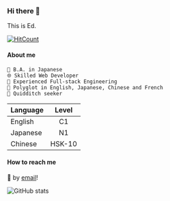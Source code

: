 ### Hi there 👋

This is Ed.

[![HitCount](https://img.shields.io/endpoint?url=https%3A%2F%2Fhits.dwyl.com%ed-25519%2Fed-25519.svg%3Fstyle%3Dflat%26show%3Dunique&style=for-the-badge&logo=github&logoColor=white&logoWidth=20&label=REACHED&message=UV)](http://hits.dwyl.com/ed-25519/ed-25519)

#### About me

```
📖 B.A. in Japanese
🌐 Skilled Web Developer
📅 Experienced Full-stack Engineering
💬 Polyglot in English, Japanese, Chinese and French
🤔 Quidditch seeker
```

 | Language | Level |
 |:---------|:-------:|
 | English  | C1 |
 | Japanese | N1 |
 | Chinese  | HSK-10|

#### How to reach me

📮 by [email](mailto:me@ryuujo.com)!

![GitHub stats](https://github-readme-stats.vercel.app/api?username=ed-25519)
